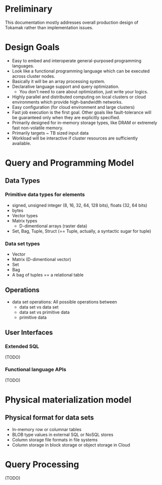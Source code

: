 # Preliminary
This documentation mostly addresses overall production design of Tokamak rather
than implementation issues.

# Design Goals
* Easy to embed and interoperate general-purposed programming languages.
* Look like a functional programming language which can be executed across
cluster nodes.
* Basically it will be an array processing system.
* Declarative language support and query optimization.
  * You don't need to care about optimization, just write your logics.
* Highly parallel and distributed computing on local clusters or cloud
environments which provide high-bandwidth networks.
* Easy configuration (for cloud environment and large clusters)
* Fast job execution is the first goal. Other goals like fault-tolerance
will be guaranteed only when they are explicitly specified.
* Primarily designed for in-memory storage types, like DRAM or extremely fast
non-volatile memory.
* Primarily targets ~ TB sized input data
* Workload will be interactive if cluster resources are sufficiently available.

# Query and Programming Model

## Data Types
### Primitive data types for elements
* signed, unsigned integer (8, 16, 32, 64, 128 bits), floats (32, 64 bits)
* bytes
* Vector types
* Matrix types
  * D-dimentional arrays (raster data)
* Set, Bag, Tuple, Struct (== Tuple, actually, a syntactic sugar for tuple)

### Data set types
* Vector
* Matrix (D-dimentional vector)
* Set
* Bag
 * A bag of tuples == a relational table

## Operations
* data set operations: All possible operations between
  * data set vs data set
  * data set vs primitive data
  * primitive data

## User Interfaces
### Extended SQL
(TODO)
### Functional language APIs
(TODO)

# Physical materialization model

## Physical format for data sets
* In-memory row or columnar tables
* BLOB type values in external SQL or NoSQL stores
* Column storage file formats in file systems
* Column storage in block storage or object storage in Cloud

# Query Processing
(TODO)
